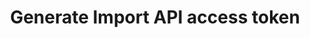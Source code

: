 ---
# -------------------------- #
#      ENDPOINT DETAILS      #
# -------------------------- #

product-type: "connect"
content-type: "api-endpoint"
endpoint: "sources"
key: "generate-iapi-access-token"
version: "4"


# -------------------------- #
#       METHOD DETAILS       #
# -------------------------- #

title: "Generate Import API access token"
method: "post"
short-url: |
  /v{{ endpoint.version }}{{ object.endpoint-url }}/{source_id}/tokens
full-url: |
  {{ site.data.connect.api.base-url }}{{ endpoint.short-url | flatify }}

short: "{{ site.data.connect.core-objects.sources.create-iapi-token.short }}"
description: |
  {{ site.data.connect.core-objects.sources.create-iapi-token.description }}

  When using this endpoint, note the following:

  - **Using this endpoint won't create an Import API source**. Use the [Create a source]({{ site.data.connect.core-objects.sources.create.anchor }}) endpoint to first create the source and retrieve its ID. Refer to the [Create and configure an Import API source guide]({{ link.connect.guides.create-import-api-source | prepend: site.baseurl }}) for more info.
  
  - **Each Import API source can have a maximum of active two access tokens**. To generate additional access tokens, revoke an active token first and then create a new token. Refer to the [Managing and Revoking Import API Access Tokens via the Connect API]({{ link.connect.guides.manage-import-api-access-tokens | prepend: site.baseurl | append: "#rotate-import-api-access-tokens" }}) guide for instructions.


# -------------------------- #
#       METHOD ARGUMENTS     #
# -------------------------- #

arguments:
  - name: "source_id"
    required: true
    type: "string"
    description: |
      A path parameter corresponding to the unique ID of the Import API source.
    example-value: |
      126890


# -------------------------- #
#           RETURNS          #
# -------------------------- #

returns: |
  If successful, the API will return a status of `200 OK` and an [Import API access token object]({{ site.data.connect.data-structures.import-api-access-token.section }}).

  **Note**: The API will only return the Import API access token once, immediately after generation.


# ------------------------------ #
#   EXAMPLE REQUEST & RESPONSES  #
# ------------------------------ #

examples:
  - type: "Request"
    language: "json"
    code: |
      {% assign right-bracket = "}" %}curl -X {{ endpoint.method | upcase }} {{ endpoint.full-url | flatify | replace: "{source_id","126890" | remove: right-bracket | strip_newlines }} \
           -H "Authorization: Bearer <CONNECT_ACCESS_TOKEN>" \
           -H "Content-Type: application/json"

  - type: "Response"
    language: "json"
    code: |
      {
        "id": 828792559,
        "access_token": "<IMPORT_API_ACCESS_TOKEN>"
      }

  - type: "Errors"
---
